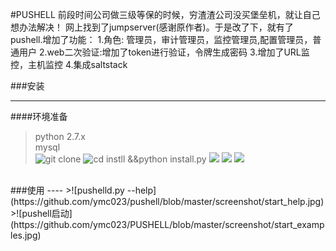 #PUSHELL 
前段时间公司做三级等保的时候，穷渣渣公司没买堡垒机，就让自己想办法解决！ 
网上找到了jumpserver(感谢原作者)。于是改了下，就有了pushell.增加了功能：
 1.角色: 管理员，审计管理员，监控管理员,配置管理员，普通用户
 2.web二次验证:增加了token进行验证，令牌生成密码
 3.增加了URL监控，主机监控
 4.集成saltstack 

###安装
____
####环境准备
>python  2.7.x<br>
>mysql <br>
>![git clone](https://github.com/ymc023/pushell/blob/master/screenshot/1.jpg) 
>![cd instll &&python install.py](https://github.com/ymc023/pushell/blob/master/screenshot/2.jpg)
>![](https://github.com/ymc023/pushell/blob/master/screenshot/3.jpg)
>![](https://github.com/ymc023/pushell/blob/master/screenshot/4.jpg)
>![](https://github.com/ymc023/pushell/blob/master/screenshot/5.jpg)
<br>
###使用
----
>![pushelld.py --help](https://github.com/ymc023/pushell/blob/master/screenshot/start_help.jpg)
>![pushell启动](https://github.com/ymc023/PUSHELL/blob/master/screenshot/start_examples.jpg)

